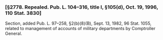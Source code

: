 ### [§2778. Repealed. Pub. L. 104–316, title I, §105(d), Oct. 19, 1996, 110 Stat. 3830] ###

Section, added Pub. L. 97–258, §2(b)(8)(B), Sept. 13, 1982, 96 Stat. 1055, related to management of accounts of military departments by Comptroller General.